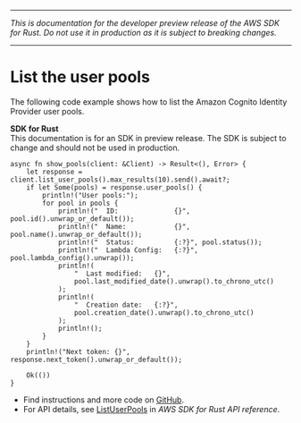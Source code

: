 --------

 *This is documentation for the developer preview release of the AWS SDK for Rust\. Do not use it in production as it is subject to breaking changes\.* 

--------

# List the user pools<a name="cognito-identity-provider_ListUserPools_rust_topic"></a>

The following code example shows how to list the Amazon Cognito Identity Provider user pools\.

**SDK for Rust**  
This documentation is for an SDK in preview release\. The SDK is subject to change and should not be used in production\.
  

```
async fn show_pools(client: &Client) -> Result<(), Error> {
    let response = client.list_user_pools().max_results(10).send().await?;
    if let Some(pools) = response.user_pools() {
        println!("User pools:");
        for pool in pools {
            println!("  ID:              {}", pool.id().unwrap_or_default());
            println!("  Name:            {}", pool.name().unwrap_or_default());
            println!("  Status:          {:?}", pool.status());
            println!("  Lambda Config:   {:?}", pool.lambda_config().unwrap());
            println!(
                "  Last modified:   {}",
                pool.last_modified_date().unwrap().to_chrono_utc()
            );
            println!(
                "  Creation date:   {:?}",
                pool.creation_date().unwrap().to_chrono_utc()
            );
            println!();
        }
    }
    println!("Next token: {}", response.next_token().unwrap_or_default());

    Ok(())
}
```
+  Find instructions and more code on [GitHub](https://github.com/awsdocs/aws-doc-sdk-examples/tree/main/rust_dev_preview/cognitoidentityprovider#code-examples)\. 
+  For API details, see [ListUserPools](https://awslabs.github.io/aws-sdk-rust/) in *AWS SDK for Rust API reference*\. 
